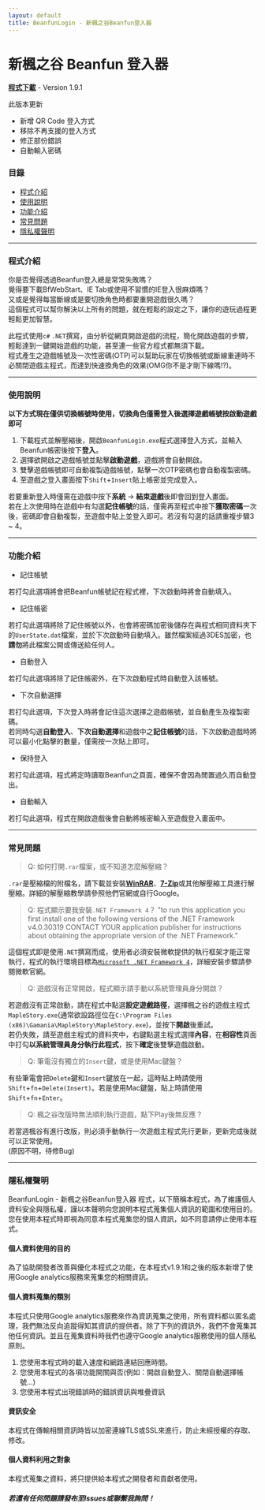 ```yaml
---
layout: default
title: BeanfunLogin - 新楓之谷Beanfun登入器
---
```


# 新楓之谷 Beanfun 登入器

[**程式下載**](https://github.com/kevin940726/BeanfunLogin/raw/master/BeanfunLogin.rar) - Version 1.9.1

此版本更新

* 新增 QR Code 登入方式
* 移除不再支援的登入方式
* 修正部份錯誤
* 自動輸入密碼

### 目錄
* [程式介紹](#程式介紹)
* [使用說明](#使用說明)
* [功能介紹](#功能介紹)
* [常見問題](#常見問題)
* [隱私權聲明](#隱私權聲明)

---

### 程式介紹

你是否覺得透過Beanfun登入總是常常失敗嗎？  
覺得要下載BfWebStart、IE Tab或使用不習慣的IE登入很麻煩嗎？  
又或是覺得每當斷線或是要切換角色時都要重開遊戲很久嗎？  
這個程式可以幫你解決以上所有的問題，就在輕鬆的設定之下，讓你的遊玩過程更輕鬆更加智慧。

此程式使用``c#`` ``.NET``撰寫，由分析從網頁開啟遊戲的流程，簡化開啟遊戲的步驟，輕鬆達到一鍵開始遊戲的功能，甚至連一些官方程式都無須下載。  
程式產生之遊戲帳號及一次性密碼(OTP)可以幫助玩家在切換帳號或斷線重連時不必關閉遊戲主程式，而達到快速換角色的效果(OMG你不是才剛下線嗎!?)。

---

### 使用說明

**以下方式現在僅供切換帳號時使用，切換角色僅需登入後選擇遊戲帳號按啟動遊戲即可**

1. 下載程式並解壓縮後，開啟`BeanfunLogin.exe`程式選擇登入方式，並輸入Beanfun帳密後按下**登入**。
2. 選擇欲開啟之遊戲帳號並點擊**啟動遊戲**，遊戲將會自動開啟。
3. 雙擊遊戲帳號即可自動複製遊戲帳號，點擊一次OTP密碼也會自動複製密碼。
4. 至遊戲之登入畫面按下`Shift`+`Insert`貼上帳密並完成登入。

若要重新登入時僅需在遊戲中按下**系統** -> **結束遊戲**後即會回到登入畫面。  
若在上次使用時在遊戲中有勾選**記住帳號**的話，僅需再至程式中按下**獲取密碼**一次後，密碼即會自動複製，至遊戲中貼上並登入即可。若沒有勾選的話請重複步驟3 ~ 4。

---

### 功能介紹

* 記住帳號

若打勾此選項將會把Beanfun帳號記在程式裡，下次啟動時將會自動填入。

* 記住帳密

若打勾此選項將除了記住帳號以外，也會將密碼加密後儲存在與程式相同資料夾下的`UserState.dat`檔案，並於下次啟動時自動填入。雖然檔案經過3DES加密，也**請勿**將此檔案公開或傳送給任何人。

* 自動登入

若打勾此選項將除了記住帳密外，在下次啟動程式時自動登入該帳號。

* 下次自動選擇

若打勾此選項，下次登入時將會記住這次選擇之遊戲帳號，並自動產生及複製密碼。  
若同時勾選**自動登入**、**下次自動選擇**和遊戲中之**記住帳號**的話，下次啟動遊戲時將可以最小化點擊的數量，僅需按一次貼上即可。

* 保持登入

若打勾此選項，程式將定時讀取Beanfun之頁面，確保不會因為閒置過久而自動登出。

* 自動輸入

若打勾此選項，程式在開啟遊戲後會自動將帳密輸入至遊戲登入畫面中。

---

### 常見問題

> Q: 如何打開`.rar`檔案，或不知道怎麼解壓縮？

`.rar`是壓縮檔的附檔名，請下載並安裝[**WinRAR**](http://www.rar.com.tw/download.html)、[**7-Zip**](http://www.7-zip.org/)或其他解壓縮工具進行解壓縮。詳細的解壓縮教學請參照他們官網或自行Google。

> Q: 程式顯示要我安裝`.NET Framework 4`？
> "to run this application you first install one of the following versions of the .NET Framework v4.0.30319 CONTACT YOUR application publisher for instructions about obtaining the appropriate version of the .NET Framework."

這個程式即是使用`.NET`撰寫而成，使用者必須安裝微軟提供的執行框架才能正常執行，程式的執行環境目標為[`Microsoft .NET Framework 4`](http://www.microsoft.com/zh-tw/download/details.aspx?id=17718)，詳細安裝步驟請參閱微軟官網。

> Q: 遊戲沒有正常開啟，程式顯示請手動以系統管理員身分開啟？

若遊戲沒有正常啟動，請在程式中點選**設定遊戲路徑**，選擇楓之谷的遊戲主程式`MapleStory.exe`(通常欲設路徑位在`C:\Program Files (x86)\Gamania\MapleStory\MapleStory.exe`)，並按下**開啟**後重試。  
若仍失敗，請至遊戲主程式的資料夾中，右鍵點選主程式選擇**內容**，在**相容性**頁面中打勾**以系統管理員身分執行此程式**，按下**確定**後雙擊遊戲啟動。

> Q: 筆電沒有獨立的`Insert`鍵，或是使用Mac鍵盤？

有些筆電會把`Delete`鍵和`Insert`鍵放在一起，這時貼上時請使用`Shift`+`fn`+`Delete(Insert)`。若是使用Mac鍵盤，貼上時請使用`Shift`+`fn`+`Enter`。

> Q: 楓之谷改版時無法順利執行遊戲，點下Play後無反應？

若當週楓谷有進行改版，則必須手動執行一次遊戲主程式先行更新，更新完成後就可以正常使用。  
(原因不明，待修Bug)

---

### 隱私權聲明

BeanfunLogin - 新楓之谷Beanfun登入器 程式，以下簡稱本程式，為了維護個人資料安全與隱私權，謹以本聲明向您說明本程式蒐集個人資訊的範圍和使用目的。您在使用本程式時即視為同意本程式蒐集您的個人資訊，如不同意請停止使用本程式。

#### 個人資料使用的目的

為了協助開發者改善與優化本程式之功能，在本程式v1.9.1和之後的版本新增了使用Google analytics服務來蒐集您的相關資訊。

#### 個人資料蒐集的類別

本程式只使用Google analytics服務來作為資訊蒐集之使用，所有資料都以匿名處理，我們無法反向追蹤得知其資訊的提供者。除了下列的資訊外，我們不會蒐集其他任何資訊。並且在蒐集資料時我們也遵守Google analytics服務使用的個人隱私原則。

1. 您使用本程式時的載入速度和網路連結回應時間。
2. 您使用本程式的各項功能開關與否(例如：開啟自動登入、關閉自動選擇帳號...)
3. 您使用本程式出現錯誤時的錯誤資訊與堆疊資訊

#### 資訊安全

本程式在傳輸相關資訊時皆以加密連線TLS或SSL來進行，防止未經授權的存取、修改。

#### 個人資料利用之對象

本程式蒐集之資料，將只提供給本程式之開發者和貢獻者使用。

##### 若還有任何問題請發布至Issues或聯繫我詢問！    
